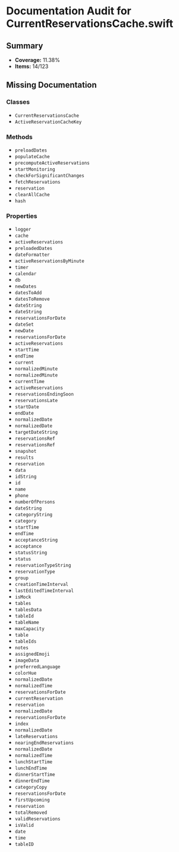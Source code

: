 # Documentation Audit for CurrentReservationsCache.swift

## Summary

- **Coverage:** 11.38%
- **Items:** 14/123

## Missing Documentation

### Classes
- `CurrentReservationsCache`
- `ActiveReservationCacheKey`

### Methods
- `preloadDates`
- `populateCache`
- `precomputeActiveReservations`
- `startMonitoring`
- `checkForSignificantChanges`
- `fetchReservations`
- `reservation`
- `clearAllCache`
- `hash`

### Properties
- `logger`
- `cache`
- `activeReservations`
- `preloadedDates`
- `dateFormatter`
- `activeReservationsByMinute`
- `timer`
- `calendar`
- `db`
- `newDates`
- `datesToAdd`
- `datesToRemove`
- `dateString`
- `dateString`
- `reservationsForDate`
- `dateSet`
- `newDate`
- `reservationsForDate`
- `activeReservations`
- `startTime`
- `endTime`
- `current`
- `normalizedMinute`
- `normalizedMinute`
- `currentTime`
- `activeReservations`
- `reservationsEndingSoon`
- `reservationsLate`
- `startDate`
- `endDate`
- `normalizedDate`
- `normalizedDate`
- `targetDateString`
- `reservationsRef`
- `reservationsRef`
- `snapshot`
- `results`
- `reservation`
- `data`
- `idString`
- `id`
- `name`
- `phone`
- `numberOfPersons`
- `dateString`
- `categoryString`
- `category`
- `startTime`
- `endTime`
- `acceptanceString`
- `acceptance`
- `statusString`
- `status`
- `reservationTypeString`
- `reservationType`
- `group`
- `creationTimeInterval`
- `lastEditedTimeInterval`
- `isMock`
- `tables`
- `tablesData`
- `tableId`
- `tableName`
- `maxCapacity`
- `table`
- `tableIds`
- `notes`
- `assignedEmoji`
- `imageData`
- `preferredLanguage`
- `colorHue`
- `normalizedDate`
- `normalizedTime`
- `reservationsForDate`
- `currentReservation`
- `reservation`
- `normalizedDate`
- `reservationsForDate`
- `index`
- `normalizedDate`
- `lateReservations`
- `nearingEndReservations`
- `normalizedDate`
- `normalizedTime`
- `lunchStartTime`
- `lunchEndTime`
- `dinnerStartTime`
- `dinnerEndTime`
- `categoryCopy`
- `reservationsForDate`
- `firstUpcoming`
- `reservation`
- `totalRemoved`
- `validReservations`
- `isValid`
- `date`
- `time`
- `tableID`

